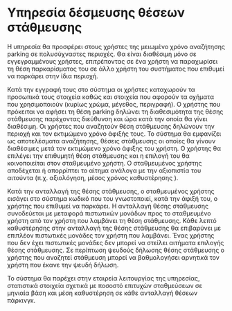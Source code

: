 # Υπηρεσία δέσμευσης θέσεων στάθμευσης

Η υπηρεσία θα προσφέρει στους χρήστες της μειωμένο χρόνο αναζήτησης parking σε πολυσύχναστες περιοχές. Θα είναι διαθέσιμη μόνο σε εγγεγραμμένους χρήστες, επιτρέποντας σε ένα χρήστη να παραχωρίσει τη θέση παρκαρίσματος του σε άλλο χρήστη του συστήματος που επιθυμεί να παρκάρει στην ίδια περιοχή. 

Κατά την εγγραφή τους στο σύστημα οι χρήστες καταχωρούν τα προσωπικά τους στοιχεία καθώς και στοιχεία που αφορούν τα οχήματα που χρησιμοποιούν (κυρίως χρώμα, μέγεθος, περιγραφή). Ο χρήστης που πρόκειται να αφήσει τη θέση parking δηλώνει τη διαθεσιμότητα της θέσης στάθμευσης παρέχοντας διεύθυνση και ώρα κατά την οποία θα γίνει διαθέσιμη. Οι χρήστες που αναζητούν θέση στάθμευσης δηλώνουν την περιοχή και τον εκτιμώμενο χρόνο άφιξής τους. Το σύστημα θα εμφανίζει ως αποτελέσματα αναζήτησης, θέσεις στάθμευσης οι οποίες θα γίνουν διαθέσιμες μετά τον εκτιμώμενο χρόνο άφιξης του χρήστη. Ο χρήστης θα επιλέγει την επιθυμητή θέση στάθμευσης και η επιλογή του θα κοινοποιείται στον σταθμευμένο χρήστη. Ο σταθμευμένος χρήστης αποδέχεται ή απορρίπτει το αίτημα ανάλογα με την αξιοπιστία του αιτούντα (π.χ. αξιολόγηση, μέσος χρόνος καθυστέρησης ).

Κατά την ανταλλαγή της θέσης στάθμευσης, ο σταθμευμένος χρήστης εισάγει στο σύστημα κωδικό που του γνωστοποιεί, κατά την άφιξή του, ο χρήστης που επιθυμεί να παρκάρει. Η ανταλλαγή θέσης στάθμευσης συνοδεύεται με μεταφορά πιστωτικών μονάδων προς το σταθμευμένο χρήστη από τον χρήστη που λαμβάνει τη θέση στάθμευσης. Κάθε λεπτό καθυστέρησης στην ανταλλαγή της θέσης στάθμευσης θα επιβαρύνει με επιπλέον πιστωτικές μονάδες τον χρήστη που λαμβάνει. Ένας χρήστης που δεν έχει πιστωτικές μονάδες δεν μπορεί να στείλει αιτήματα επιλογής θέσης στάθμευσης. Σε περίπτωση ψευδούς δήλωσης θέσης στάθμευσης ο χρήστης που αναζητεί στάθμευση μπορεί να βαθμολογήσει αρνητικά τον χρήστη που έκανε την ψευδή δήλωση.

Το σύστημα θα παρέχει στην εταιρεία λειτουργίας της υπηρεσίας,  στατιστικά στοιχεία σχετικά με ποσοστό επιτυχών σταθμεύσεων σε μηνιαία βάση και μέση καθυστέρηση σε κάθε ανταλλαγή θέσεων πάρκινγκ.
